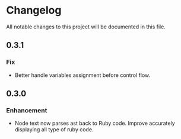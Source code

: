 # Changelog
All notable changes to this project will be documented in this file.

## 0.3.1

### Fix
* Better handle variables assignment before control flow. 

## 0.3.0

### Enhancement
* Node text now parses ast back to Ruby code. Improve accurately displaying all type of ruby code.
